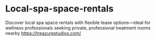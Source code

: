 # Local-spa-space-rentals
Discover local spa space rentals with flexible lease options—ideal for wellness professionals seeking private, professional treatment rooms nearby
https://treazurestudios.com/
